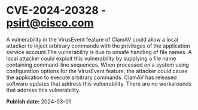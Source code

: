 # CVE-2024-20328 - psirt@cisco.com

A vulnerability in the VirusEvent feature of ClamAV could allow a local attacker to inject arbitrary commands with the privileges of the application service account.The vulnerability is due to unsafe handling of file names. A local attacker could exploit this vulnerability by supplying a file name containing command-line sequences. When processed on a system using configuration options for the VirusEvent feature, the attacker could cause the application to execute arbitrary commands.
ClamAV has released software updates that address this vulnerability. There are no workarounds that address this vulnerability.




**Publish date:** 2024-03-01
